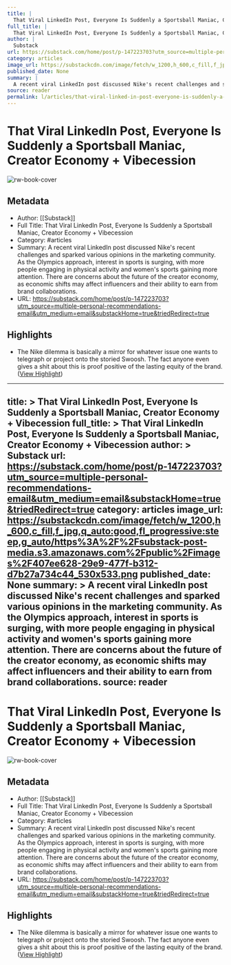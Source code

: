 ```yaml
---
title: |
  That Viral LinkedIn Post, Everyone Is Suddenly a Sportsball Maniac, Creator Economy + Vibecession
full_title: |
  That Viral LinkedIn Post, Everyone Is Suddenly a Sportsball Maniac, Creator Economy + Vibecession
author: |
  Substack
url: https://substack.com/home/post/p-147223703?utm_source=multiple-personal-recommendations-email&utm_medium=email&substackHome=true&triedRedirect=true
category: articles
image_url: https://substackcdn.com/image/fetch/w_1200,h_600,c_fill,f_jpg,q_auto:good,fl_progressive:steep,g_auto/https%3A%2F%2Fsubstack-post-media.s3.amazonaws.com%2Fpublic%2Fimages%2F407ee628-29e9-477f-b312-d7b27a734c44_530x533.png
published_date: None
summary: |
  A recent viral LinkedIn post discussed Nike's recent challenges and sparked various opinions in the marketing community. As the Olympics approach, interest in sports is surging, with more people engaging in physical activity and women's sports gaining more attention. There are concerns about the future of the creator economy, as economic shifts may affect influencers and their ability to earn from brand collaborations.
source: reader
permalink: l/articles/that-viral-linked-in-post-everyone-is-suddenly-a-sportsball-maniac-creator-economy-vibecession
---
```

# That Viral LinkedIn Post, Everyone Is Suddenly a Sportsball Maniac, Creator Economy + Vibecession

![rw-book-cover](https://substackcdn.com/image/fetch/w_1200,h_600,c_fill,f_jpg,q_auto:good,fl_progressive:steep,g_auto/https%3A%2F%2Fsubstack-post-media.s3.amazonaws.com%2Fpublic%2Fimages%2F407ee628-29e9-477f-b312-d7b27a734c44_530x533.png)

## Metadata
- Author: [[Substack]]
- Full Title: That Viral LinkedIn Post, Everyone Is Suddenly a Sportsball Maniac, Creator Economy + Vibecession
- Category: #articles
- Summary: A recent viral LinkedIn post discussed Nike's recent challenges and sparked various opinions in the marketing community. As the Olympics approach, interest in sports is surging, with more people engaging in physical activity and women's sports gaining more attention. There are concerns about the future of the creator economy, as economic shifts may affect influencers and their ability to earn from brand collaborations.
- URL: https://substack.com/home/post/p-147223703?utm_source=multiple-personal-recommendations-email&utm_medium=email&substackHome=true&triedRedirect=true

## Highlights
- The Nike dilemma is basically a mirror for whatever issue one wants to telegraph or project onto the storied Swoosh. The fact anyone even gives a shit about this is proof positive of the lasting equity of the brand. ([View Highlight](https://read.readwise.io/read/01j5h459vtedvv93pt8v511s5a))


---
title: >
  That Viral LinkedIn Post, Everyone Is Suddenly a Sportsball Maniac, Creator Economy + Vibecession
full_title: >
  That Viral LinkedIn Post, Everyone Is Suddenly a Sportsball Maniac, Creator Economy + Vibecession
author: >
  Substack
url: https://substack.com/home/post/p-147223703?utm_source=multiple-personal-recommendations-email&utm_medium=email&substackHome=true&triedRedirect=true
category: articles
image_url: https://substackcdn.com/image/fetch/w_1200,h_600,c_fill,f_jpg,q_auto:good,fl_progressive:steep,g_auto/https%3A%2F%2Fsubstack-post-media.s3.amazonaws.com%2Fpublic%2Fimages%2F407ee628-29e9-477f-b312-d7b27a734c44_530x533.png
published_date: None
summary: >
  A recent viral LinkedIn post discussed Nike's recent challenges and sparked various opinions in the marketing community. As the Olympics approach, interest in sports is surging, with more people engaging in physical activity and women's sports gaining more attention. There are concerns about the future of the creator economy, as economic shifts may affect influencers and their ability to earn from brand collaborations.
source: reader
---
# That Viral LinkedIn Post, Everyone Is Suddenly a Sportsball Maniac, Creator Economy + Vibecession

![rw-book-cover](https://substackcdn.com/image/fetch/w_1200,h_600,c_fill,f_jpg,q_auto:good,fl_progressive:steep,g_auto/https%3A%2F%2Fsubstack-post-media.s3.amazonaws.com%2Fpublic%2Fimages%2F407ee628-29e9-477f-b312-d7b27a734c44_530x533.png)

## Metadata
- Author: [[Substack]]
- Full Title: That Viral LinkedIn Post, Everyone Is Suddenly a Sportsball Maniac, Creator Economy + Vibecession
- Category: #articles
- Summary: A recent viral LinkedIn post discussed Nike's recent challenges and sparked various opinions in the marketing community. As the Olympics approach, interest in sports is surging, with more people engaging in physical activity and women's sports gaining more attention. There are concerns about the future of the creator economy, as economic shifts may affect influencers and their ability to earn from brand collaborations.
- URL: https://substack.com/home/post/p-147223703?utm_source=multiple-personal-recommendations-email&utm_medium=email&substackHome=true&triedRedirect=true

## Highlights
- The Nike dilemma is basically a mirror for whatever issue one wants to telegraph or project onto the storied Swoosh. The fact anyone even gives a shit about this is proof positive of the lasting equity of the brand. ([View Highlight](https://read.readwise.io/read/01j5h459vtedvv93pt8v511s5a))


